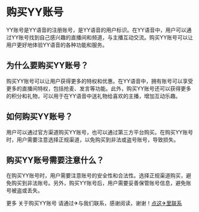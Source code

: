 # 购买YY账号

YY账号是YY语音的注册账号，是YY语音的用户标识。在YY语音中，用户可以通过YY账号找到自己感兴趣的直播间和频道，与主播互动交流。购买YY账号可以让用户更好地体验YY语音的各种功能和服务。

## 为什么要购买YY账号？

购买YY账号可以让用户获得更多的特权和优惠。在YY语音中，拥有账号可以享受更多的直播间特权，包括抢麦、发言等功能。此外，购买YY账号还可以获得更多的积分和礼物，可以用于在YY语音中送礼物给喜欢的主播，增加互动乐趣。

## 如何购买YY账号？

用户可以通过官方渠道购买YY账号，也可以通过第三方平台购买。在购买YY账号时，用户需要注意选择正规渠道，以免购买到非法或盗号账号，导致损失。

## 购买YY账号需要注意什么？

在购买YY账号时，用户需要注意账号的安全性和合法性。选择正规渠道购买，避免购买到非法账号。另外，购买YY账号后，用户需要妥善保管账号信息，避免账号被盗或丢失。

更多 关于购买YY账号 请通过✈与我们联系，感谢阅读，谢谢！[点这✈里联系](https://1.k02.cc)